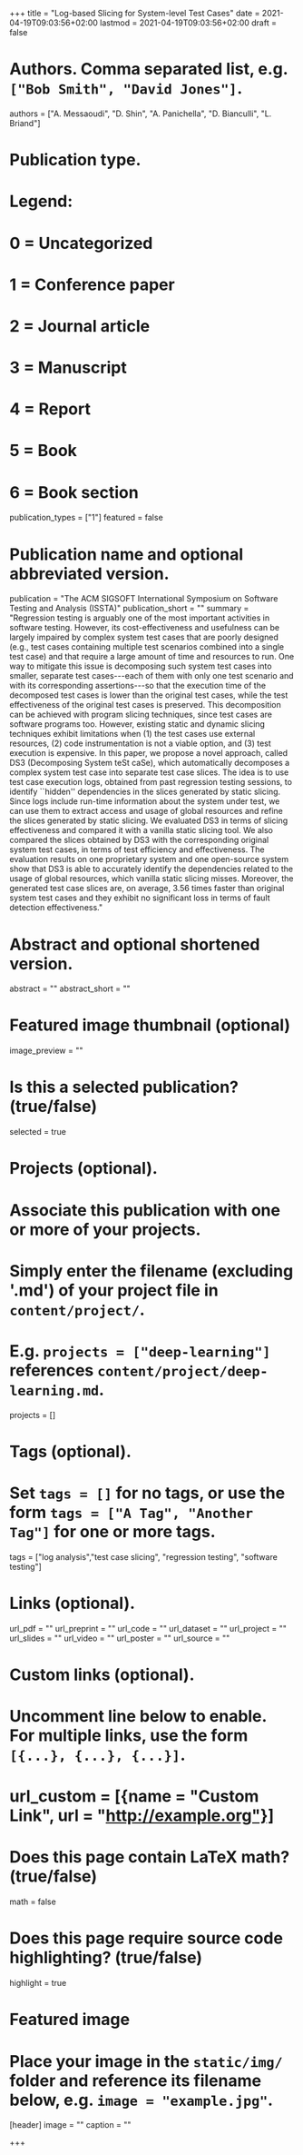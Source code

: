 +++
title = "Log-based Slicing for System-level Test Cases"
date = 2021-04-19T09:03:56+02:00
lastmod = 2021-04-19T09:03:56+02:00
draft = false

# Authors. Comma separated list, e.g. `["Bob Smith", "David Jones"]`.
authors = ["A. Messaoudi",  "D. Shin", "A. Panichella", "D. Bianculli", "L. Briand"]

# Publication type.
# Legend:
# 0 = Uncategorized
# 1 = Conference paper
# 2 = Journal article
# 3 = Manuscript
# 4 = Report
# 5 = Book
# 6 = Book section
publication_types = ["1"]
featured = false 
# Publication name and optional abbreviated version.
publication = "The ACM SIGSOFT International Symposium on Software Testing and Analysis (ISSTA)"
publication_short = ""
summary = "Regression testing is arguably one of the most important activities in software testing. However, its cost-effectiveness and usefulness can be largely impaired by complex system test cases that are poorly designed (e.g., test cases containing  multiple test scenarios combined into a single test case) and that require a large amount of time and resources to run.  One way to mitigate this issue is decomposing such system test cases into smaller, separate test cases---each of them with only one test scenario and with its corresponding assertions---so that the execution time of the decomposed test cases is lower than the original test cases, while the test effectiveness of the original test cases is preserved. This decomposition can be achieved with program slicing techniques, since test cases are software programs too. However, existing static and dynamic slicing techniques exhibit limitations when (1) the test cases use external resources, (2) code instrumentation is not a viable option, and (3) test execution is expensive.  In this paper, we propose a novel approach, called DS3 (Decomposing System teSt caSe), which automatically decomposes a complex system test case into separate test case slices. The idea is to use test case execution logs, obtained from past regression testing sessions, to identify ``hidden'' dependencies in the slices generated by static slicing. Since logs include run-time information about the system under test, we can use them to extract access and usage of global resources and refine the slices generated by static slicing.  We evaluated DS3 in terms of slicing effectiveness and compared it with a vanilla static slicing tool. We also compared the slices obtained by DS3 with the corresponding original system test cases, in terms of test efficiency and effectiveness. The evaluation results on one proprietary system and one open-source system show that DS3 is able to accurately identify the dependencies related to the usage of global resources, which vanilla static slicing misses. Moreover, the generated test case slices are, on average, 3.56 times faster than original system test cases and they exhibit no significant loss in terms of fault detection effectiveness." 

# Abstract and optional shortened version.
abstract = ""
abstract_short = ""

# Featured image thumbnail (optional)
image_preview = ""

# Is this a selected publication? (true/false)
selected = true

# Projects (optional).
#   Associate this publication with one or more of your projects.
#   Simply enter the filename (excluding '.md') of your project file in `content/project/`.
#   E.g. `projects = ["deep-learning"]` references `content/project/deep-learning.md`.
projects = []

# Tags (optional).
#   Set `tags = []` for no tags, or use the form `tags = ["A Tag", "Another Tag"]` for one or more tags.
tags = ["log analysis","test case slicing", "regression testing", "software testing"]

# Links (optional).
url_pdf = ""
url_preprint = ""
url_code = ""
url_dataset = ""
url_project = ""
url_slides = ""
url_video = ""
url_poster = ""
url_source = ""

# Custom links (optional).
#   Uncomment line below to enable. For multiple links, use the form `[{...}, {...}, {...}]`.
# url_custom = [{name = "Custom Link", url = "http://example.org"}]

# Does this page contain LaTeX math? (true/false)
math = false

# Does this page require source code highlighting? (true/false)
highlight = true

# Featured image
# Place your image in the `static/img/` folder and reference its filename below, e.g. `image = "example.jpg"`.
[header]
image = ""
caption = ""

+++